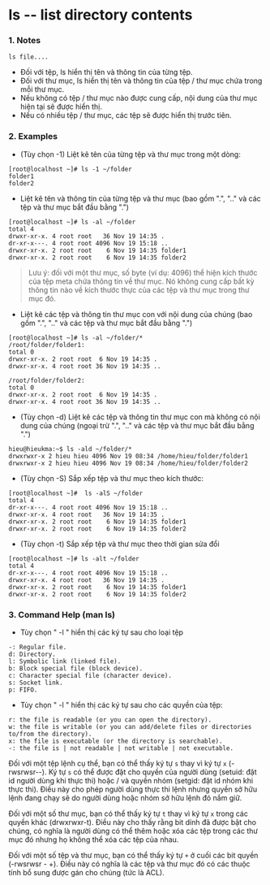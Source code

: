 # ls -- list directory contents
### 1. Notes
```
ls file....
```
* Đối với tệp, ls hiển thị tên và thông tin của từng tệp.
* Đối với thư mục, ls hiển thị tên và thông tin của tệp / thư mục chứa trong mỗi thư mục.
* Nếu không có tệp / thư mục nào được cung cấp, nội dung của thư mục hiện tại sẽ được hiển thị.
* Nếu có nhiều tệp / thư mục, các tệp sẽ được hiển thị trước tiên.

### 2. Examples
* (Tùy chọn -1) Liệt kê tên của từng tệp và thư mục trong một dòng:
```
[root@localhost ~]# ls -1 ~/folder
folder1
folder2
```
* Liệt kê tên và thông tin của từng tệp và thư mục (bao gồm ".", ".." và các tệp và thư mục bắt đầu bằng ".")
```
[root@localhost ~]# ls -al ~/folder
total 4
drwxr-xr-x. 4 root root   36 Nov 19 14:35 .
dr-xr-x---. 4 root root 4096 Nov 19 15:18 ..
drwxr-xr-x. 2 root root    6 Nov 19 14:35 folder1
drwxr-xr-x. 2 root root    6 Nov 19 14:35 folder2
```
  > Lưu ý: đối với một thư mục, số byte (ví dụ: 4096) thể hiện kích thước của tệp meta chứa thông tin về thư mục. Nó không cung cấp bất kỳ thông tin nào về kích thước thực của các tệp và thư mục trong thư mục đó.
* Liệt kê các tệp và thông tin thư mục con với nội dung của chúng (bao gồm ".", ".." và các tệp và thư mục bắt đầu bằng ".")
```
[root@localhost ~]# ls -al ~/folder/*
/root/folder/folder1:
total 0
drwxr-xr-x. 2 root root  6 Nov 19 14:35 .
drwxr-xr-x. 4 root root 36 Nov 19 14:35 ..

/root/folder/folder2:
total 0
drwxr-xr-x. 2 root root  6 Nov 19 14:35 .
drwxr-xr-x. 4 root root 36 Nov 19 14:35 ..
```
* (Tùy chọn -d) Liệt kê các tệp và thông tin thư mục con mà không có nội dung của chúng (ngoại trừ ".", ".." và các tệp và thư mục bắt đầu bằng ".")
```
hieu@hieukma:~$ ls -ald ~/folder/*
drwxrwxr-x 2 hieu hieu 4096 Nov 19 08:34 /home/hieu/folder/folder1
drwxrwxr-x 2 hieu hieu 4096 Nov 19 08:34 /home/hieu/folder/folder2
```
* (Tùy chọn -S) Sắp xếp tệp và thư mục theo kích thước:
```
[root@localhost ~]#  ls -alS ~/folder
total 4
dr-xr-x---. 4 root root 4096 Nov 19 15:18 ..
drwxr-xr-x. 4 root root   36 Nov 19 14:35 .
drwxr-xr-x. 2 root root    6 Nov 19 14:35 folder1
drwxr-xr-x. 2 root root    6 Nov 19 14:35 folder2
```
* (Tùy chọn -t) Sắp xếp tệp và thư mục theo thời gian sửa đổi
```
[root@localhost ~]# ls -alt ~/folder
total 4
dr-xr-x---. 4 root root 4096 Nov 19 15:18 ..
drwxr-xr-x. 4 root root   36 Nov 19 14:35 .
drwxr-xr-x. 2 root root    6 Nov 19 14:35 folder1
drwxr-xr-x. 2 root root    6 Nov 19 14:35 folder2
```

### 3. Command Help (man ls)
* Tùy chọn " -l " hiển thị các ký tự sau cho loại tệp
```
-: Regular file.
d: Directory.
l: Symbolic link (linked file).
b: Block special file (block device).
c: Character special file (character device).
s: Socket link.
p: FIFO.
```
* Tùy chọn " -l " hiển thị các ký tự sau cho các quyền của tệp:
```
r: the file is readable (or you can open the directory).
w: the file is writable (or you can add/delete files or directories to/from the directory).
x: the file is executable (or the directory is searchable).
-: the file is | not readable | not writable | not executable.
```
Đối với một tệp lệnh cụ thể, bạn có thể thấy ký tự `s` thay vì ký tự `x` (-rwsrwsr--). Ký tự `s` có thể được đặt cho quyền của người dùng (setuid: đặt id người dùng khi thực thi) hoặc / và quyền nhóm (setgid: đặt id nhóm khi thực thi). Điều này cho phép người dùng thực thi lệnh nhưng quyền sở hữu lệnh đang chạy sẽ do người dùng hoặc nhóm sở hữu lệnh đó nắm giữ.

Đối với một số thư mục, bạn có thể thấy ký tự `t` thay vì ký tự `x` trong các quyền khác (drwxrwxr-t). Điều này cho thấy rằng bit dính đã được bật cho chúng, có nghĩa là người dùng có thể thêm hoặc xóa các tệp trong các thư mục đó nhưng họ không thể xóa các tệp của nhau.

Đối với một số tệp và thư mục, bạn có thể thấy ký tự `+` ở cuối các bit quyền (-rwsrwsr - +). Điều này có nghĩa là các tệp và thư mục đó có các thuộc tính bổ sung được gán cho chúng (tức là ACL).
